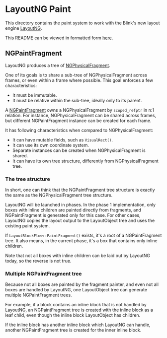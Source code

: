 # LayoutNG Paint #

This directory contains the paint system to work with
the Blink's new layout engine [LayoutNG].

This README can be viewed in formatted form
[here](https://chromium.googlesource.com/chromium/src/+/master/third_party/WebKit/Source/core/paint/ng/README.md).

## NGPaintFragment ##

LayoutNG produces a tree of [NGPhysicalFragment].

One of its goals is to share a sub-tree of NGPhysicalFragment across frames,
or even within a frame where possible.
This goal enforces a few characteristics:

* It must be immutable.
* It must be relative within the sub-tree, ideally only to its parent.

A [NGPaintFragment] owns a NGPhysicalFragment by `scoped_refptr` in n:1 relation.
For instance, NGPhysicalFragment can be shared across frames,
but different NGPaintFragment instance can be created for each frame.

It has following characteristics when compared to NGPhysicalFragment:

* It can have mutable fields, such as `VisualRect()`.
* It can use its own coordinate system.
* Separate instances can be created when NGPhysicalFragment is shared.
* It can have its own tree structure, differently from NGPhysicalFragment tree.

### The tree structure ###

In short, one can think that the NGPaintFragment tree structure is
exactly the same as the NGPhysicalFragment tree structure.

LayoutNG will be launched in phases. In the phase 1 implementation,
only boxes with inline children are painted directly from fragments, and
NGPaintFragment is generated only for this case.
For other cases, LayoutNG copies the layout output to the LayoutObject tree
and uses the existing paint system.

If `LayoutBlockFlow::PaintFragment()` exists,
it's a root of a NGPaintFragment tree.
It also means, in the current phase, it's a box that contains only inline children.

Note that not all boxes with inline children can be laid out by LayoutNG today,
so the reverse is not true.

### Multiple NGPaintFragment tree ###

Because not all boxes are painted by the fragment painter,
and even not all boxes are handled by LayoutNG,
one LayoutObject tree can generate multiple NGPaintFragment trees.

For example, if a block contains an inline block that is not handled by LayoutNG,
an NGPaintFragment tree is created with the inline block as a leaf child,
even though the inline block LayoutObject has children.

If the inline block has another inline block which LayoutNG can handle,
another NGPaintFragment tree is created for the inner inline block.

[LayoutNG]: ../../layout/ng/README.md
[NGPaintFragment]: ng_paint_fragment.h
[NGPhysicalFragment]: ../../layout/ng/ng_physical_fragment.h

